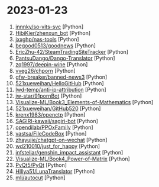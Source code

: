 # 2023-01-23

1. [innnky/so-vits-svc](https://github.com/innnky/so-vits-svc "基于vits与softvc的歌声音色转换模型") [Python]
2. [HibiKier/zhenxun_bot](https://github.com/HibiKier/zhenxun_bot "基于 Nonebot2 和 go-cqhttp 开发，以 postgresql 作为数据库，非常可爱的绪山真寻bot") [Python]
3. [jxxghp/nas-tools](https://github.com/jxxghp/nas-tools "NAS媒体库资源归集、整理自动化工具") [Python]
4. [begood0513/goodnews](https://github.com/begood0513/goodnews "") [Python]
5. [EricZhu-42/SteamTradingSiteTracker](https://github.com/EricZhu-42/SteamTradingSiteTracker "Steam 挂刀行情站 —— 24小时自动更新的 BUFF & IGXE & C5 & UUYP 挂刀比例数据 | Track cheap Steam Community Market items on buff.163.com, igxe.cn, c5game.com and youpin898.com.") [Python]
6. [PantsuDango/Dango-Translator](https://github.com/PantsuDango/Dango-Translator "团子翻译器 —— 个人兴趣制作的一款基于OCR技术的翻译器") [Python]
7. [zq1997/deepin-wine](https://github.com/zq1997/deepin-wine "【deepin源移植】Debian/Ubuntu上最快的QQ/微信安装方式") [Python]
8. [vveg26/chporn](https://github.com/vveg26/chporn "筛选一下神一样的代码") [Python]
9. [gfw-breaker/banned-news3](https://github.com/gfw-breaker/banned-news3 "禁闻聚合") [Python]
10. [521xueweihan/HelloGitHub](https://github.com/521xueweihan/HelloGitHub "分享 GitHub 上有趣、入门级的开源项目。Share interesting, entry-level open source projects on GitHub.") [Python]
11. [lwd-temp/anti-ip-attribution](https://github.com/lwd-temp/anti-ip-attribution "针对部分网站显示IP归属地的流量分流规则") [Python]
12. [jw-star/91pornBot](https://github.com/jw-star/91pornBot "91、好色、麻豆视频解析下载，机器人发送电报。仅供学习，禁止用于非法用途。") [Python]
13. [Visualize-ML/Book3_Elements-of-Mathematics](https://github.com/Visualize-ML/Book3_Elements-of-Mathematics "Book_3_《数学要素》 | 鸢尾花书：从加减乘除到机器学习；本册有，583幅图，136个代码文件，其中24个Streamlit App；状态：清华社五审五校中；Github稿件基本稳定，欢迎提意见，会及时修改") [Python]
14. [521xueweihan/GitHub520](https://github.com/521xueweihan/GitHub520 "😘 让你“爱”上 GitHub，解决访问时图裂、加载慢的问题。（无需安装）") [Python]
15. [krenx1983/openctp](https://github.com/krenx1983/openctp "CTP开放平台提供A股、港股、美股、期货、期权等全品种接入通道，通过提供中泰证券XTP、华鑫证券奇点、东方证券OST、东方财富证券EMT、盈透证券TWS等各通道的CTPAPI接口，CTP程序可以无缝对接各股票柜台。平台也提供了一套基于TTS交易系统的模拟环境，同样提供了CTPAPI兼容接口，可以替代Simnow，为CTP量化交易开发者提供7x24可用的模拟环境。") [Python]
16. [SAGIRI-kawaii/sagiri-bot](https://github.com/SAGIRI-kawaii/sagiri-bot "基于Graia Ariadne和Mirai的QQ机器人 SAGIRI-BOT") [Python]
17. [opendilab/PPOxFamily](https://github.com/opendilab/PPOxFamily "PPO x Family DRL Tutorial Course（决策智能入门级公开课：8节课帮你盘清算法理论，理顺代码逻辑，玩转决策AI应用实践 ）") [Python]
18. [vastsa/FileCodeBox](https://github.com/vastsa/FileCodeBox "文件快递柜-匿名口令分享文本，文件，像拿快递一样取文件（File Express Cabinet - Anonymous Passcode Sharing Text, Files, Like Taking Express Delivery for Files）") [Python]
19. [zhayujie/chatgpt-on-wechat](https://github.com/zhayujie/chatgpt-on-wechat "使用ChatGPT搭建微信聊天机器人，基于OpenAI API和itchat实现。Wechat robot based on ChatGPT, which using OpenAI api and itchat library.") [Python]
20. [wd210010/just_for_happy](https://github.com/wd210010/just_for_happy "★什么值得买达人和关键词取消关注★STLXZ签到★PT站签到★帆软签到+摇摇乐★千图网签到★星空代理签到★什么值得买签到★值得买每日抽奖★吾爱破解签到★小米社区签到★逑美在线app签到和抽卡★ddnsto自动续费七天★爱奇艺签到刷时长★茄皇每天5次抽盲盒★烟悦网签到") [Python]
21. [infstellar/genshin_impact_assistant](https://github.com/infstellar/genshin_impact_assistant "基于图像识别和模拟按键的多功能原神自动辅助操作,包括自动战斗,自动刷秘境,自动刷大世界材料。") [Python]
22. [Visualize-ML/Book4_Power-of-Matrix](https://github.com/Visualize-ML/Book4_Power-of-Matrix "Book_4_《矩阵力量》 | 鸢尾花书：从加减乘除到机器学习；本册有，584幅图，81个代码文件，其中18个Streamlit App；状态：清华社五审五校中；Github稿件基本稳定，欢迎提意见，会及时修改") [Python]
23. [PyQt5/PyQt](https://github.com/PyQt5/PyQt "PyQt Examples（PyQt各种测试和例子） PyQt4 PyQt5") [Python]
24. [HIllya51/LunaTranslator](https://github.com/HIllya51/LunaTranslator "Galgame翻译工具，支持剪贴板、OCR、HOOK，支持30余种翻译工具。Galgame translate tool , support clipboard / OCR/ HOOK, support 30+ translate engines.") [Python]
25. [mli/autocut](https://github.com/mli/autocut "用文本编辑器剪视频") [Python]
